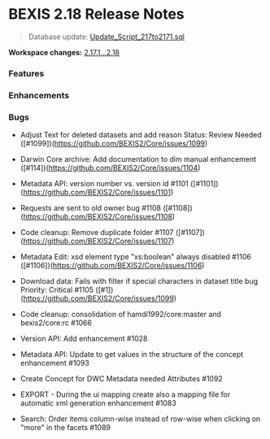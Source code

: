 # BEXIS 2.18 Release Notes
>Database update: [Update_Script_217to2171.sql](https://github.com/BEXIS2/Core/blob/rc/database%20update%20scripts/Update_Script_217to2171.sql)

**Workspace changes:** [2.17.1...2.18](https://github.com/BEXIS2/Workspace/compare/2.17.1...2.18)

### Features

### Enhancements

### Bugs

- Adjust Text for deleted datasets and add reason Status: Review Needed ([#1099])(https://github.com/BEXIS2/Core/issues/1099)

- Darwin Core archive: Add documentation to dim manual enhancement ([#114])(https://github.com/BEXIS2/Core/issues/1104)
- Metadata API: version number vs. version id #1101 ([#1101])(https://github.com/BEXIS2/Core/issues/1101)
- Requests are sent to old owner bug #1108 ([#1108])(https://github.com/BEXIS2/Core/issues/1108)
- Code cleanup: Remove duplicate folder #1107 ([#1107])(https://github.com/BEXIS2/Core/issues/1107)
- Metadata Edit: xsd element type "xs:boolean" always disabled #1106 ([#1106])(https://github.com/BEXIS2/Core/issues/1106)
- Download data: Fails with filter if special characters in dataset title bug Priority: Critical #1105 ([#1])(https://github.com/BEXIS2/Core/issues/1099)
- Code cleanup: consolidation of hamdi1992/core:master and bexis2/core:rc #1066 
- Version API: Add enhancement #1028 
- Metadata API: Update to get values in the structure of the concept enhancement #1093 
- Create Concept for DWC Metadata needed Attributes #1092 
- EXPORT - During the ui mapping create also a mapping file for automatic xml generation enhancement #1083 
- Search: Order items column-wise instead of row-wise when clicking on "more" in the facets #1089 
